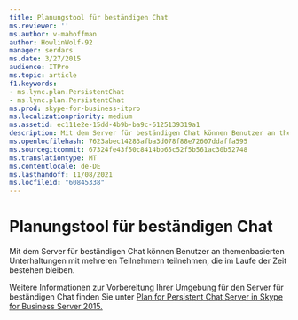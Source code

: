 ```yaml
---
title: Planungstool für beständigen Chat
ms.reviewer: ''
ms.author: v-mahoffman
author: HowlinWolf-92
manager: serdars
ms.date: 3/27/2015
audience: ITPro
ms.topic: article
f1.keywords:
- ms.lync.plan.PersistentChat
- ms.lync.plan.PersistentChat
ms.prod: skype-for-business-itpro
ms.localizationpriority: medium
ms.assetid: ec111e2e-15dd-4b9b-ba9c-6125139319a1
description: Mit dem Server für beständigen Chat können Benutzer an themenbasierten Unterhaltungen mit mehreren Teilnehmern teilnehmen, die im Laufe der Zeit bestehen bleiben.
ms.openlocfilehash: 7623abec14283afba3d078f88e72607ddaffa595
ms.sourcegitcommit: 67324fe43f50c8414bb65c52f5b561ac30b52748
ms.translationtype: MT
ms.contentlocale: de-DE
ms.lasthandoff: 11/08/2021
ms.locfileid: "60845338"
---
```

# <a name="persistent-chat-planning-tool"></a>Planungstool für beständigen Chat
 
Mit dem Server für beständigen Chat können Benutzer an themenbasierten Unterhaltungen mit mehreren Teilnehmern teilnehmen, die im Laufe der Zeit bestehen bleiben.
  
Weitere Informationen zur Vorbereitung Ihrer Umgebung für den Server für beständigen Chat finden Sie unter [Plan for Persistent Chat Server in Skype for Business Server 2015.](../../plan-your-deployment/persistent-chat-server/persistent-chat-server.md)
  
